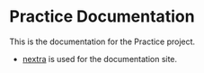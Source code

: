 # Practice Documentation

This is the documentation for the Practice project.

- [nextra](https://nextra.site) is used for the documentation site.
